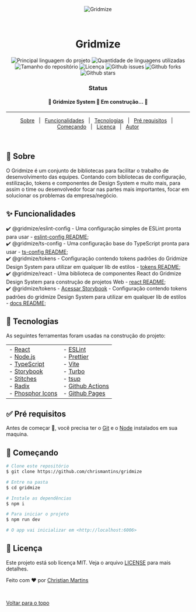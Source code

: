 <div align="center" id="top"> 
  <img src="./.github/app.gif" alt="Gridmize" />

&#xa0;

  <!-- <a href="https://gridmize.netlify.com">Demo</a> -->
</div>

<h1 align="center">Gridmize</h1>

<p align="center">
  <img alt="Principal linguagem do projeto" src="https://img.shields.io/github/languages/top/chrismantins/gridmize?color=56BEB8">

  <img alt="Quantidade de linguagens utilizadas" src="https://img.shields.io/github/languages/count/chrismantins/gridmize?color=56BEB8">

  <img alt="Tamanho do repositório" src="https://img.shields.io/github/repo-size/chrismantins/gridmize?color=56BEB8">

  <img alt="Licença" src="https://img.shields.io/github/license/chrismantins/gridmize?color=56BEB8">

  <img alt="Github issues" src="https://img.shields.io/github/issues/chrismantins/gridmize?color=56BEB8" />

  <img alt="Github forks" src="https://img.shields.io/github/forks/chrismantins/gridmize?color=56BEB8" />

  <img alt="Github stars" src="https://img.shields.io/github/stars/chrismantins/gridmize?color=56BEB8" />
</p>

<h3 align="center">Status</h1>

<h4 align="center">
	🚧  Gridmize System 🚀 Em construção...  🚧
</h4>

<hr>

<p align="center">
  <a href="#dart-sobre">Sobre</a> &#xa0; | &#xa0; 
  <a href="#sparkles-funcionalidades">Funcionalidades</a> &#xa0; | &#xa0;
  <a href="#rocket-tecnologias">Tecnologias</a> &#xa0; | &#xa0;
  <a href="#white_check_mark-pré-requisitos">Pré requisitos</a> &#xa0; | &#xa0;
  <a href="#checkered_flag-começando">Começando</a> &#xa0; | &#xa0;
  <a href="#memo-licença">Licença</a> &#xa0; | &#xa0;
  <a href="https://github.com/chrismantins" target="_blank">Autor</a>
</p>

<br>

## :dart: Sobre

O Gridmize é um conjunto de bibliotecas para facilitar o trabalho de desenvolvimento das equipes. Contando com bibliotecas de configuração, estilização, tokens e componentes de Design System e muito mais, para assim o time ou desenvolvedor focar nas partes mais importantes, focar em solucionar os problemas da empresa/negócio.

## :sparkles: Funcionalidades

:heavy_check_mark: @gridmize/eslint-config - Uma configuração simples de ESLint pronta para usar - [eslint-config README](/packages/eslint-config/README.md); \
:heavy_check_mark: @gridmize/ts-config - Uma configuração base do TypeScript pronta para usar - [ts-config README](/packages/ts-config/README.md); \
:heavy_check_mark: @gridmize/tokens - Configuração contendo tokens padrões do Gridmize Design System para utilizar em qualquer lib de estilos - [tokens README](/packages/tokens/README.md); \
:heavy_check_mark: @gridmize/react - Uma biblioteca de componentes React do Gridmize Design System para construção de projetos Web - [react README](/packages/react/README.md); \
:heavy_check_mark: @gridmize/tokens - <a href="https://chrismantins.github.io/gridmize/" target="_blank">Acessar Storybook</a> - Configuração contendo tokens padrões do gridmize Design System para utilizar em qualquer lib de estilos - [docs README](/packages/docs/README.md);

## :rocket: Tecnologias

As seguintes ferramentas foram usadas na construção do projeto:

<table>
  <td style="border: none;">
  - <a href="https://reactjs.org/" target="_blank">React</a><br />
  - <a href="https://nodejs.org/" target="_blank">Node.js</a><br />
  - <a href="https://www.typescriptlang.org/" target="_blank">TypeScript</a><br />
  - <a href="https://storybook.js.org/" target="_blank">Storybook</a><br />
  - <a href="https://stitches.dev/" target="_blank">Stitches</a><br />
  - <a href="https://www.radix-ui.com/" target="_blank">Radix</a><br />
  - <a href="phosphoricons.com/" target="_blank">Phosphor Icons</a><br />
  </td>
  <td style="border: none;">
  - <a href="https://eslint.org" target="_blank">ESLint</a><br />
  - <a href="https://prettier.io/" target="_blank">Prettier</a><br />
  - <a href="https://vitejs.dev/" target="_blank">Vite</a><br />
  - <a href="https://turbo.build/" target="_blank">Turbo</a><br />
  - <a href="https://tsup.egoist.dev/" target="_blank">tsup</a><br />
  - <a href="https://github.com/features/actions" target="_blank">Github Actions</a><br />
  - <a href="https://pages.github.com/" target="_blank">Github Pages</a>
  </td>
</table>

## :white_check_mark: Pré requisitos

Antes de começar :checkered_flag:, você precisa ter o <a href="https://git-scm.com" target="_blank">Git</a> e o <a href="https://git-scm.com" target="_blank">Node</a> instalados em sua maquina.

## :checkered_flag: Começando

```bash
# Clone este repositório
$ git clone https://github.com/chrismantins/gridmize

# Entre na pasta
$ cd gridmize

# Instale as dependências
$ npm i

# Para iniciar o projeto
$ npm run dev

# O app vai inicializar em <http://localhost:6006>
```

## :memo: Licença

Este projeto está sob licença MIT. Veja o arquivo [LICENSE](LICENSE) para mais detalhes.

Feito com :heart: por <a href="https://github.com/chrismantins" target="_blank">Christian Martins</a>

&#xa0;

<a href="#top">Voltar para o topo</a>
